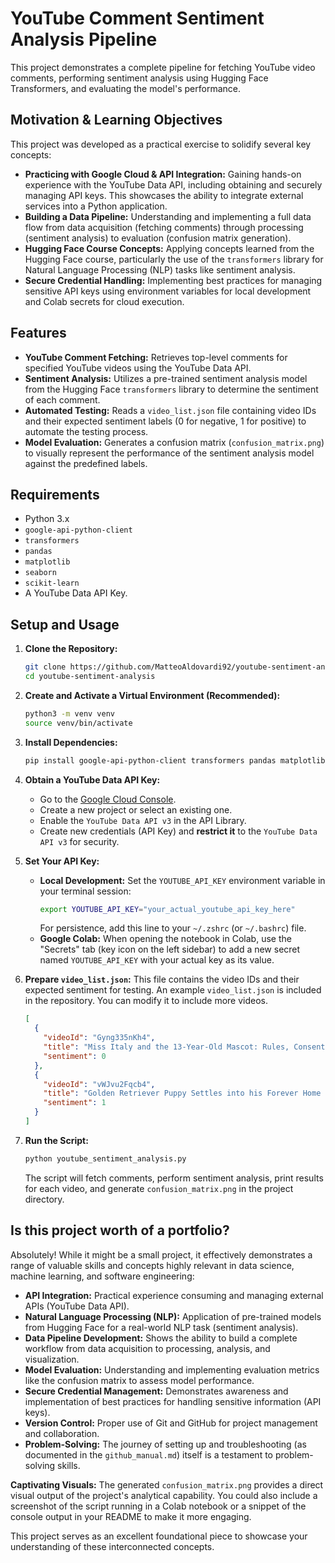 # YouTube Comment Sentiment Analysis Pipeline

This project demonstrates a complete pipeline for fetching YouTube video comments, performing sentiment analysis using Hugging Face Transformers, and evaluating the model's performance.

## Motivation & Learning Objectives

This project was developed as a practical exercise to solidify several key concepts:

*   **Practicing with Google Cloud & API Integration:** Gaining hands-on experience with the YouTube Data API, including obtaining and securely managing API keys. This showcases the ability to integrate external services into a Python application.
*   **Building a Data Pipeline:** Understanding and implementing a full data flow from data acquisition (fetching comments) through processing (sentiment analysis) to evaluation (confusion matrix generation).
*   **Hugging Face Course Concepts:** Applying concepts learned from the Hugging Face course, particularly the use of the `transformers` library for Natural Language Processing (NLP) tasks like sentiment analysis.
*   **Secure Credential Handling:** Implementing best practices for managing sensitive API keys using environment variables for local development and Colab secrets for cloud execution.

## Features

*   **YouTube Comment Fetching:** Retrieves top-level comments for specified YouTube videos using the YouTube Data API.
*   **Sentiment Analysis:** Utilizes a pre-trained sentiment analysis model from the Hugging Face `transformers` library to determine the sentiment of each comment.
*   **Automated Testing:** Reads a `video_list.json` file containing video IDs and their expected sentiment labels (0 for negative, 1 for positive) to automate the testing process.
*   **Model Evaluation:** Generates a confusion matrix (`confusion_matrix.png`) to visually represent the performance of the sentiment analysis model against the predefined labels.

## Requirements

*   Python 3.x
*   `google-api-python-client`
*   `transformers`
*   `pandas`
*   `matplotlib`
*   `seaborn`
*   `scikit-learn`
*   A YouTube Data API Key.

## Setup and Usage

1.  **Clone the Repository:**
    ```bash
    git clone https://github.com/MatteoAldovardi92/youtube-sentiment-analysis.git
    cd youtube-sentiment-analysis
    ```

2.  **Create and Activate a Virtual Environment (Recommended):**
    ```bash
    python3 -m venv venv
    source venv/bin/activate
    ```

3.  **Install Dependencies:**
    ```bash
    pip install google-api-python-client transformers pandas matplotlib seaborn scikit-learn
    ```

4.  **Obtain a YouTube Data API Key:**
    *   Go to the [Google Cloud Console](https://console.cloud.google.com/).
    *   Create a new project or select an existing one.
    *   Enable the `YouTube Data API v3` in the API Library.
    *   Create new credentials (API Key) and **restrict it** to the `YouTube Data API v3` for security.

5.  **Set Your API Key:**
    *   **Local Development:** Set the `YOUTUBE_API_KEY` environment variable in your terminal session:
        ```bash
        export YOUTUBE_API_KEY="your_actual_youtube_api_key_here"
        ```
        For persistence, add this line to your `~/.zshrc` (or `~/.bashrc`) file.
    *   **Google Colab:** When opening the notebook in Colab, use the "Secrets" tab (key icon on the left sidebar) to add a new secret named `YOUTUBE_API_KEY` with your actual key as its value.

6.  **Prepare `video_list.json`:**
    This file contains the video IDs and their expected sentiment for testing. An example `video_list.json` is included in the repository. You can modify it to include more videos.
    ```json
    [
      {
        "videoId": "Gyng335nKh4",
        "title": "Miss Italy and the 13-Year-Old Mascot: Rules, Consent, and Rights | BarbieXanax Factory",
        "sentiment": 0
      },
      {
        "videoId": "vWJvu2Fqcb4",
        "title": "Golden Retriever Puppy Settles into his Forever Home | Wonderful World of Puppies | BBC Earth",
        "sentiment": 1
      }
    ]
    ```

7.  **Run the Script:**
    ```bash
    python youtube_sentiment_analysis.py
    ```
    The script will fetch comments, perform sentiment analysis, print results for each video, and generate `confusion_matrix.png` in the project directory.

## Is this project worth of a portfolio?

Absolutely! While it might be a small project, it effectively demonstrates a range of valuable skills and concepts highly relevant in data science, machine learning, and software engineering:

*   **API Integration:** Practical experience consuming and managing external APIs (YouTube Data API).
*   **Natural Language Processing (NLP):** Application of pre-trained models from Hugging Face for a real-world NLP task (sentiment analysis).
*   **Data Pipeline Development:** Shows the ability to build a complete workflow from data acquisition to processing, analysis, and visualization.
*   **Model Evaluation:** Understanding and implementing evaluation metrics like the confusion matrix to assess model performance.
*   **Secure Credential Management:** Demonstrates awareness and implementation of best practices for handling sensitive information (API keys).
*   **Version Control:** Proper use of Git and GitHub for project management and collaboration.
*   **Problem-Solving:** The journey of setting up and troubleshooting (as documented in the `github_manual.md`) itself is a testament to problem-solving skills.

**Captivating Visuals:** The generated `confusion_matrix.png` provides a direct visual output of the project's analytical capability. You could also include a screenshot of the script running in a Colab notebook or a snippet of the console output in your README to make it more engaging.

This project serves as an excellent foundational piece to showcase your understanding of these interconnected concepts.
